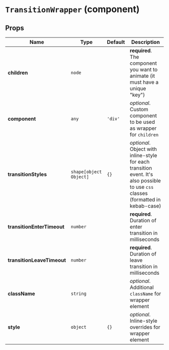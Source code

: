 `TransitionWrapper` (component)
===============================



Props
-----

|Name|Type|Default|Description
|----|----|-------|-----------
|**children**|<code>node</code>||**required**. The component you want to animate (it must have a unique "key")
|**component**|<code>any</code>|`'div'`|*optional*. Custom component to be used as wrapper for `children`
|**transitionStyles**|<code>shape[object Object]</code>|`{}`|*optional*. Object with inline-style for each transition event. It's also possible to use `css` classes (formatted in kebab-case)
|**transitionEnterTimeout**|<code>number</code>||**required**. Duration of enter transition in milliseconds
|**transitionLeaveTimeout**|<code>number</code>||**required**. Duration of leave transition in milliseconds
|**className**|<code>string</code>||*optional*. Additional `className` for wrapper element
|**style**|<code>object</code>|`{}`|*optional*. Inline-style overrides for wrapper element
